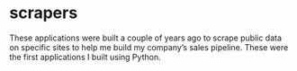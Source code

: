 # scrapers
These applications were built a couple of years ago to scrape public data on specific sites to help me build my company’s sales pipeline. These were the first applications I built using Python.